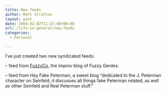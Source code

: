 ```yaml
---
title: New feeds
author: Matt Stratton
layout: post
date: 2004-02-02T11:37:00+00:00
url: /life-in-general/new-feeds
categories:
  - Personal

---
```

I&#8217;ve just created two new syndicated feeds:

&#8211; feed from [FuzzyCo][1], the improv blog of Fuzzy Gerdes.

&#8211; feed from Hey Fake Peterman, a sweet blog &#8220;dedicated to the J. Peterman character on Seinfeld, it discusses all things fake Peterman related, as well as other Seinfeld and Real Peterman stuff.&#8221;

 [1]: http://www.fuzzyco.com